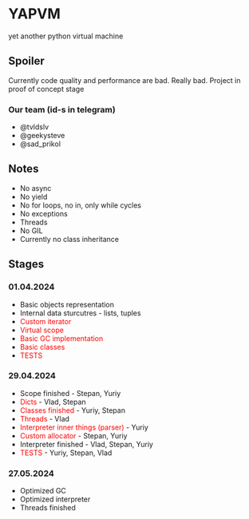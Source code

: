 # YAPVM
yet another python virtual machine

## Spoiler
Currently code quality and performance are bad. 
Really bad. Project in proof of concept stage

### Our team (id-s in telegram)
* @tvldslv
* @geekysteve
* @sad_prikol

## Notes
* No async
* No yield
* No for loops, no in, only while cycles
* No exceptions
* Threads
* No GIL
* Currently no class inheritance

## Stages
### 01.04.2024
* Basic objects representation
* Internal data sturcutres - lists, tuples
* <span style="color:red">Custom iterator</span>
* <span style="color:red">Virtual scope</span>
* <span style="color:red">Basic GC implementation</span>
* <span style="color:red">Basic classes</span>
* <span style="color:red">TESTS</span>

### 29.04.2024
* Scope finished - Stepan, Yuriy
* <span style="color:red">Dicts</span> - Vlad, Stepan
* <span style="color:red">Classes finished</span> - Yuriy, Stepan
* <span style="color:red">Threads</span> - Vlad
* <span style="color:red">Interpreter inner things (parser)</span> - Yuriy
* <span style="color:red">Custom allocator</span> - Stepan, Yuriy
* Interpreter finished - Vlad, Stepan, Yuriy
* <span style="color:red">TESTS</span> - Yuriy, Stepan, Vlad

### 27.05.2024
* Optimized GC
* Optimized interpreter
* Threads finished

